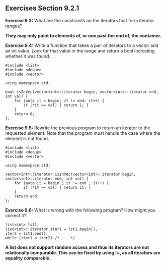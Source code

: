 ## Exercises Section 9.2.1
**Exercise 9.3:** What are the constraints on the iterators that form iterator
ranges?

**They may only point to elements of, or one past the end of, the container.**

**Exercise 9.4:** Write a function that takes a pair of iterators to a
vector<int> and an int value. Look for that value in the range and return
a bool indicating whether it was found.
````
#include <list> 
#include <deque>
#include <vector>

using namespace std;

bool isInVec(vector<int>::iterator begin, vector<int>::iterator end, int val) {
    for (auto it = begin; it != end; it++) {
        if (*it == val) { return 1; }
    }
    return 0;
};
````

**Exercise 9.5:** Rewrite the previous program to return an iterator to the
requested element. Note that the program must handle the case where the
element is not found.
````
#include <list> 
#include <deque>
#include <vector>

using namespace std;

vector<int>::iterator isInVec(vector<int>::iterator begin, vector<int>::iterator end, int val) {
    for (auto it = begin ; it != end ; it++) {
        if (*it == val) { return it; }
    }
    return end;
};
````

**Exercise 9.6:** What is wrong with the following program? How might you
correct it?
````
list<int> lst1;
list<int>::iterator iter1 = lst1.begin(),
iter2 = lst1.end();
while (iter1 < iter2) /* ... */
````
**A list does not support random access and thus its iterators are not relationally comparable.
This can be fixed by using !=, as all iterators are equality comparable.**

